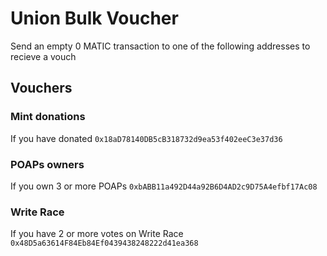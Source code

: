# Union Bulk Voucher

Send an empty 0 MATIC transaction to one of the following addresses to recieve a vouch

## Vouchers

### Mint donations

If you have donated
`0x18aD78140DB5cB318732d9ea53f402eeC3e37d36`

### POAPs owners

If you own 3 or more POAPs
`0xbABB11a492D44a92B6D4AD2c9D75A4efbf17Ac08`

### Write Race

If you have 2 or more votes on Write Race
`0x48D5a63614F84Eb84Ef0439438248222d41ea368`
